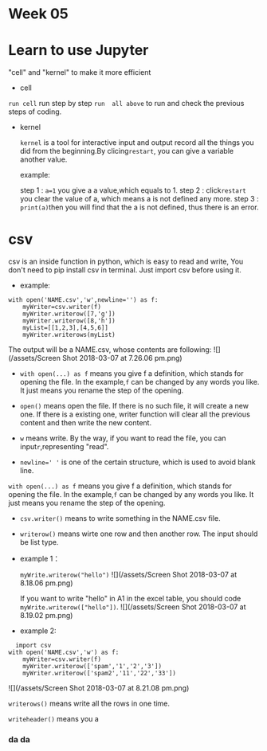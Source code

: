 # Week 05

# Learn to use Jupyter
"cell" and "kernel" to make it more efficient

* cell
 
 `run cell` run step by step
 `run  all above` to run and check the previous steps of coding.
* kernel

  `kernel` is a tool for interactive input and output record all the things you did from the beginning.By clicing`restart`, you can give a variable another value.
  
  example:

    step 1 : `a=1` you give a a value,which equals to 1.
    step 2 : click`restart` you clear the value of a, which means a is not defined any more.
    step 3 : `print(a)`then you will find that the a is not defined, thus there is an error.

# csv
csv is an inside function in python, which is easy to read and write, You don't need to pip install csv in terminal. Just import csv before using it.
* example:
```
with open('NAME.csv','w',newline='') as f:      
    myWriter=csv.writer(f)  
    myWriter.writerow([7,'g'])  
    myWriter.writerow([8,'h'])  
    myList=[[1,2,3],[4,5,6]]  
    myWriter.writerows(myList)  
```   
The output will be a NAME.csv, whose contents are following:
![](/assets/Screen Shot 2018-03-07 at 7.26.06 pm.png)


* `with open(...) as f` means you give f a definition, which stands for opening the file. In the example,`f` can be changed by any words you like. It just means you rename the step of the opening.

* `open()` means open the file. If there is no such file, it will create a new one. If there is a existing one, writer function will clear all the previous content and then  write the new content.

* `w` means write. By the way, if you want to read the file, you can input`r`,representing "read".

* `newline=' '` is one of the certain structure, which is used to avoid blank line.

`with open(...) as f` means you give f a definition, which stands for opening the file. In the example,`f` can be changed by any words you like. It just means you rename the step of the opening.
* `csv.writer()` means to write something in the NAME.csv file.

* `writerow()` means wirte one row and then another row. The input should be list type.

* example 1：

  `myWrite.writerow("hello")` 
  ![](/assets/Screen Shot 2018-03-07 at 8.18.06 pm.png)
  
  If you want to write "hello" in A1 in the excel table, you should code `myWrite.writerow(["hello"])`.
  ![](/assets/Screen Shot 2018-03-07 at 8.19.02 pm.png)

* example 2:
```
  import csv
with open('NAME.csv','w') as f:   
	myWriter=csv.writer(f)
	myWriter.writerow(['spam','1','2','3'])
	myWriter.writerow(['spam2','11','22','33'])
```
![](/assets/Screen Shot 2018-03-07 at 8.21.08 pm.png)
  

`writerows()` means write all the rows in one time. 



`writeheader()` means you a 











### da da





